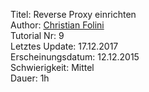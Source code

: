 Titel: Reverse Proxy einrichten  
Author: <a href="mailto:christian.folini@netnea.com">Christian Folini</a>  
Tutorial Nr: 9  
Letztes Update: 17.12.2017  
Erscheinungsdatum: 12.12.2015  
Schwierigkeit: Mittel  
Dauer: 1h  
